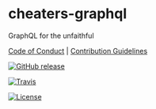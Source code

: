 # cheaters-graphql

GraphQL for the unfaithful

[Code of Conduct](./CODE_OF_CONDUCT.md) |
[Contribution Guidelines](./.github/CONTRIBUTING.md)

[![GitHub release](https://img.shields.io/github/tag/manifoldco/cheaters-graphql.svg?label=latest)](https://github.com/manifoldco/cheaters-graphql/releases)

[![Travis](https://img.shields.io/travis/manifoldco/cheaters-graphql/master.svg)](https://travis-ci.org/manifoldco/cheaters-graphql)

[![License](https://img.shields.io/badge/license-BSD-blue.svg)](./LICENSE.md)
